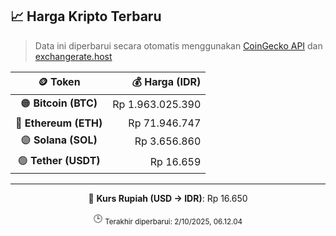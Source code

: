 

<!-- HARGA_KRIPTO -->
## 📈 Harga Kripto Terbaru

> Data ini diperbarui secara otomatis menggunakan [CoinGecko API](https://www.coingecko.com/) dan [exchangerate.host](https://exchangerate.host/)

<div align="center">

| 🪙 Token | 💰 Harga (IDR) |
|:------:|---------------:|
| 🟠 **Bitcoin (BTC)**   | Rp 1.963.025.390 |
| 🔵 **Ethereum (ETH)**  | Rp 71.946.747 |
| 🟣 **Solana (SOL)**    | Rp 3.656.860 |
| 🟢 **Tether (USDT)**   | Rp 16.659 |

---

💱 **Kurs Rupiah (USD → IDR)**: Rp 16.650

🕒 <sub>Terakhir diperbarui: 2/10/2025, 06.12.04</sub>

</div>
<!-- /HARGA_KRIPTO -->